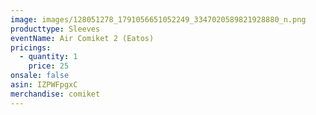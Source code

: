 ```yaml
---
image: images/128051278_1791056651052249_3347020589821928880_n.png
producttype: Sleeves
eventName: Air Comiket 2 (Eatos)
pricings:
  - quantity: 1
    price: 25
onsale: false
asin: IZPWFpgxC
merchandise: comiket
---
```

